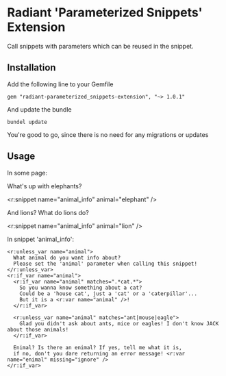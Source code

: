 # Radiant 'Parameterized Snippets' Extension

Call snippets with parameters which can be reused in the snippet.


## Installation

Add the following line to your Gemfile

    gem "radiant-parameterized_snippets-extension", "~> 1.0.1"

And update the bundle

    bundel update

You're good to go, since there is no need for any migrations or updates

## Usage

In some page:

What's up with elephants?
  
  <r:snippet name="animal_info" animal="elephant" />
  
And lions? What do lions do?
  
  <r:snippet name="animal_info" animal="lion" />

In snippet 'animal_info':

    <r:unless_var name="animal">
      What animal do you want info about?
      Please set the 'animal' parameter when calling this snippet!
    </r:unless_var>
    <r:if_var name="animal">
      <r:if_var name="animal" matches=".*cat.*">
        So you wanna know something about a cat?
        Could be a 'house cat', just a 'cat' or a 'caterpillar'...
        But it is a <r:var name="animal" />!
      </r:if_var>
    
      <r:unless_var name="animal" matches="ant|mouse|eagle">
        Glad you didn't ask about ants, mice or eagles! I don't know JACK about those animals!
      </r:if_var>
    
      Enimal? Is there an enimal? If yes, tell me what it is, 
      if no, don't you dare returning an error message! <r:var name="enimal" missing="ignore" />
    </r:if_var>
    
